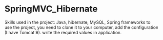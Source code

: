 # SpringMVC_Hibernate
Skills used in the project: Java, hibernate, MySQL, Spring frameworks
to use the project, you need to clone it to your computer, add the configuration (I have Tomcat 9). write the required values in application.
